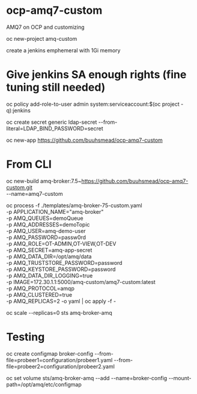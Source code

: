 # ocp-amq7-custom
AMQ7 on OCP and customizing

oc new-project amq-custom

create a jenkins emphemeral with 1Gi memory


# Give jenkins SA enough rights (fine tuning still needed)
oc policy add-role-to-user admin system:serviceaccount:$(oc project -q):jenkins

oc create secret generic ldap-secret --from-literal=LDAP_BIND_PASSWORD=secret

oc new-app https://github.com/buuhsmead/ocp-amq7-custom



# From CLI
oc new-build amq-broker:7.5~https://github.com/buuhsmead/ocp-amq7-custom.git \
    --name=amq7-custom

oc process -f ./templates/amq-broker-75-custom.yaml \
    -p APPLICATION_NAME="amq-broker" \
    -p AMQ_QUEUES=demoQueue \
    -p AMQ_ADDRESSES=demoTopic \
    -p AMQ_USER=amq-demo-user \
    -p AMQ_PASSWORD=passw0rd \
    -p AMQ_ROLE=OT-ADMIN,OT-VIEW,OT-DEV \
    -p AMQ_SECRET=amq-app-secret \
    -p AMQ_DATA_DIR=/opt/amq/data \
    -p AMQ_TRUSTSTORE_PASSWORD=password \
    -p AMQ_KEYSTORE_PASSWORD=password \
    -p AMQ_DATA_DIR_LOGGING=true \
    -p IMAGE=172.30.1.1:5000/amq-custom/amq7-custom:latest \
    -p AMQ_PROTOCOL=amqp \
    -p AMQ_CLUSTERED=true \
    -p AMQ_REPLICAS=2 -o yaml | oc apply -f -


oc scale --replicas=0 sts amq-broker-amq



# Testing
oc create configmap broker-config --from-file=probeer1=configuration/probeer1.yaml --from-file=probeer2=configuration/probeer2.yaml

oc set volume sts/amq-broker-amq --add --name=broker-config --mount-path=/opt/amq/etc/configmap
